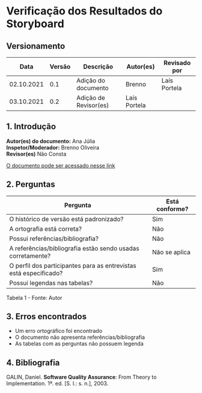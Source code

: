 # Verificação dos Resultados do Storyboard

## Versionamento

| Data       | Versão | Descrição           | Autor(es) | Revisado por |
| ---------- | ------ | ------------------- | --------- | ------------ |
| 02.10.2021 | 0.1    | Adição do documento | Brenno    | Laís Portela |
| 03.10.2021 | 0.2    | Adição de Revisor(es)| Laís Portela |          |

## 1. Introdução

<b>Autor(es) do documento:</b> Ana Júlia<br>
<b>Inspetor/Moderador:</b> Brenno Oliveira<br>
<b>Revisor(es)</b> Não Consta <br>

<a href="https://interacao-humano-computador.github.io/2021.1-Semob-DF/#/pages/Resultados_Storyboard">O documento pode ser acessado nesse link</a>

## 2. Perguntas

| Pergunta                                                           | Está conforme? |
| ------------------------------------------------------------------ | -------------- |
| O histórico de versão está padronizado?                            | Sim            |
| A ortografia está correta?                                         | Não            |
| Possui referências/bibliografia?                                   | Não            |
| A referências/bibliografia estão sendo usadas corretamente?        | Não se aplica  |
| O perfil dos participantes para as entrevistas está especificado?  | Sim            |
| Possui legendas nas tabelas?                                       | Não            |

Tabela 1 - Fonte: Autor

## 3. Erros encontrados

- Um erro ortográfico foi encontrado
- O documento não apresenta referências/bibliografia
- As tabelas com as perguntas não possuem legenda

## 4. Bibliografia

GALIN, Daniel. <b>Software Quality Assurance</b>: From Theory to Implementation. 1ª. ed. [S. l.: s. n.], 2003.
